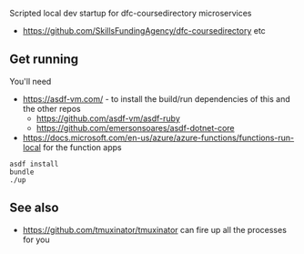 Scripted local dev startup for dfc-coursedirectory microservices

- https://github.com/SkillsFundingAgency/dfc-coursedirectory etc

## Get running

You'll need

* https://asdf-vm.com/ - to install the build/run dependencies of this and the other repos
	* https://github.com/asdf-vm/asdf-ruby
	* https://github.com/emersonsoares/asdf-dotnet-core
* https://docs.microsoft.com/en-us/azure/azure-functions/functions-run-local for the function apps

```
asdf install
bundle
./up
```

## See also

* https://github.com/tmuxinator/tmuxinator can fire up all the processes for you
